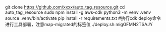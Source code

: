 git clone https://github.com/xxxx/auto_tag_resource.git
cd auto_tag_resource
sudo npm install -g aws-cdk
python3 -m venv .venv
source .venv/bin/activate
pip install -r requirements.txt
#执⾏cdk deploy命令进⾏⼯具部署，注意map-migrated的标签值
./deploy.sh migGFMN2TSAJY
